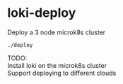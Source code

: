# loki-deploy

Deploy a 3 node microk8s cluster

    ./deploy

TODO:  
Install loki on the microk8s cluster  
Support deploying to different clouds
